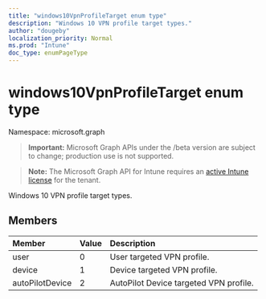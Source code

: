 ```yaml
---
title: "windows10VpnProfileTarget enum type"
description: "Windows 10 VPN profile target types."
author: "dougeby"
localization_priority: Normal
ms.prod: "Intune"
doc_type: enumPageType
---
```


# windows10VpnProfileTarget enum type

Namespace: microsoft.graph

> **Important:** Microsoft Graph APIs under the /beta version are subject to change; production use is not supported.

> **Note:** The Microsoft Graph API for Intune requires an [active Intune license](https://go.microsoft.com/fwlink/?linkid=839381) for the tenant.

Windows 10 VPN profile target types.

## Members
|Member|Value|Description|
|:---|:---|:---|
|user|0|User targeted VPN profile.|
|device|1|Device targeted VPN profile.|
|autoPilotDevice|2|AutoPilot Device targeted VPN profile.|



